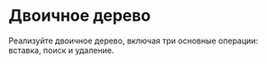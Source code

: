# Двоичное дерево

Реализуйте двоичное дерево, включая три основные операции: вставка, поиск и удаление.
